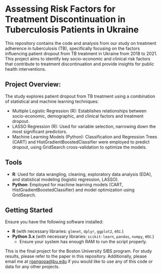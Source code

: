 # Assessing Risk Factors for Treatment Discontinuation in Tuberculosis Patients in Ukraine

This repository contains the code and analysis from our study on treatment adherence in tuberculosis (TB), specifically focusing on the factors influencing patient dropout from TB treatment in Ukraine from 2018 to 2021. This project aims to identify key socio-economic and clinical risk factors that contribute to treatment discontinuation and provide insights for public health interventions.

## Project Overview:
The study explores patient dropout from TB treatment using a combination of statistical and machine learning techniques:

- Multiple Logistic Regression (R): Establishes relationships between socio-economic, demographic, and clinical factors and treatment dropout.
- LASSO Regression (R): Used for variable selection, narrowing down the most significant predictors.
- Machine Learning Models (Python): Classification and Regression Trees (CART) and HistGradientBoostedClassifier were employed to predict dropout, using GridSearch cross-validation to optimize the models.

## Tools

- **R**: Used for data wrangling, cleaning, exploratory data analysis (EDA), and statistical modeling (logistic regression, LASSO).
- **Python**: Employed for machine learning models (CART, HistGradientBoostedClassifier) and model optimization using GridSearch.

## Getting Started

Ensure you have the following software installed:

- **R** (with necessary libraries: `glmnet`, `dplyr`, `ggplot2`, etc.)
- **Python 3.x** (with necessary libraries: `scikit-learn`, `pandas`, `numpy`, etc.)
  - Ensure your system has enough RAM to run the script properly.


This is the final project for the Boston University SIBS program. For study results, please refer to the paper in this repository. Additionally, please email me at rgangopa@bu.edu if you would like to use any of this code or data for any other projects.
